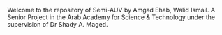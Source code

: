 Welcome to the repository of Semi-AUV by Amgad Ehab, Walid Ismail. A Senior Project in the Arab Academy for Science & Technology under the supervision of Dr Shady A. Maged.